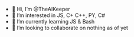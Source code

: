 - 👋 Hi, I’m @TheAIKeeper
- 👀 I’m interested in JS, C+ C++, PY, C#
- 🌱 I’m currently learning JS & Bash
- 💞️ I’m looking to collaborate on nothing as of yet


